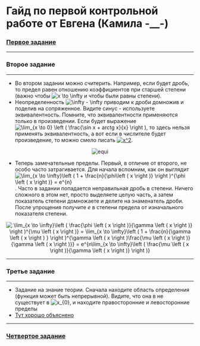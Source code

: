 # Гайд по первой контрольной работе от Евгена (Камила <a>-__-</a>)
### [Первое задание](https://github.com/ShamelessLad/mirea/blob/master/%D0%9C%D0%B0%D1%82%D0%B0%D0%BD/%D0%9A%D0%BE%D0%BD%D1%82%D1%80%D0%BE%D0%BB%D1%8C%D0%BD%D1%8B%D0%B5%20%D1%80%D0%B0%D0%B1%D0%BE%D1%82%D1%8B/%D0%9A%D0%BE%D0%BD%D1%82%D1%80%D0%BE%D0%BB%D1%8C%D0%BD%D0%B0%D1%8F%20%D1%80%D0%B0%D0%B1%D0%BE%D1%82%D0%B0%20%231/%D0%9E%D0%BF%D1%80%D0%B5%D0%B4%D0%B5%D0%BB%D0%B5%D0%BD%D0%B8%D0%B5%20%D0%BF%D1%80%D0%B5%D0%B4%D0%B5%D0%BB%D0%B0%20%D0%B2%20%D1%82%D0%BE%D1%87%D0%BA%D0%B5.docx)
---
### Второе задание
---
+ Во втором задании можно считерить. Например, если будет дробь, то предел равен отношению коэффициентов при старшей степени (важно чтобы <img src="https://latex.codecogs.com/gif.latex?x&space;\to&space;\infty" title="x \to \infty" /> и чтобы были равны степени). 
+ Неопределенность <img src="https://latex.codecogs.com/gif.latex?\infty&space;-&space;\infty" title="\infty - \infty" /> приводим к дроби домножив и поделив на сопряженное. Видите синус - используете эквивалентность. Помните, что эквивалентности применяются только в произведении. Если будет выражение <img src="https://latex.codecogs.com/gif.latex?\lim_{x&space;\to&space;0}&space;\left&space;(&space;\frac{\sin&space;x&space;&plus;&space;arctg&space;x}{x}&space;\right&space;)" title="\lim_{x \to 0} \left ( \frac{\sin x + arctg x}{x} \right )" />, то здесь нельзя применять эквивалентность, а вот если в числителе будет произведение, то можно смело писать <a href="https://www.codecogs.com/eqnedit.php?latex=x^2" target="_blank"><img src="https://latex.codecogs.com/gif.latex?x^2" title="x^2" /></a>.
<p align="center">
  <img src="https://github.com/ShamelessLad/mirea/blob/master/%D0%9C%D0%B0%D1%82%D0%B0%D0%BD/%D0%9A%D0%BE%D0%BD%D1%82%D1%80%D0%BE%D0%BB%D1%8C%D0%BD%D1%8B%D0%B5%20%D1%80%D0%B0%D0%B1%D0%BE%D1%82%D1%8B/%D0%9A%D0%BE%D0%BD%D1%82%D1%80%D0%BE%D0%BB%D1%8C%D0%BD%D0%B0%D1%8F%20%D1%80%D0%B0%D0%B1%D0%BE%D1%82%D0%B0%20%231/%D0%A2%D0%B0%D0%B1%D0%BB%D0%B8%D0%B0%D1%86%20%D1%8D%D0%BA%D0%B2%20%D0%B1%D0%BC%20%D1%84%D1%83%D0%BD%D0%BA%D1%86%D0%B8%D0%B9.jpg" alt="equi"/>
</p>

+ Теперь замечательные пределы. Первый, в отличие от второго, не особо часто затрагивается. Для начала вспомним, как он выглядит <img src="https://latex.codecogs.com/gif.latex?\lim_{x&space;\to&space;\infty}\left&space;(&space;1&space;&plus;&space;\frac{n}{\phi\left&space;(&space;x&space;\right&space;)}&space;\right&space;)^{\phi&space;\left&space;(&space;x&space;\right&space;)}&space;=&space;e^{n}" title="\lim_{x \to \infty}\left ( 1 + \frac{n}{\phi\left ( x \right )} \right )^{\phi \left ( x \right )} = e^{n}" />. Часто в задании попадается неправильная дробь в степени. Ничего сложного в этом нет, просто выделяете целую часть, а затем показатель степени домножаете и делите на знаменатель дроби. После упрощения получите *е* в степени предела от изначального показателя степени.
<p align="center">
  <img src="https://latex.codecogs.com/gif.latex?\dpi{150}&space;\lim_{x&space;\to&space;\infty}\left&space;(&space;\frac{\phi&space;\left&space;(&space;x&space;\right&space;)}{\gamma&space;\left&space;(&space;x&space;\right&space;)}&space;\right&space;)^{\mu&space;\left&space;(&space;x&space;\right&space;)}&space;=&space;\lim_{x&space;\to&space;\infty}\left&space;(&space;1&space;&plus;&space;\frac{n}{\gamma&space;\left&space;(&space;x&space;\right&space;)&space;}&space;\right&space;)^{\gamma&space;\left&space;(&space;x&space;\right&space;)\frac{\mu&space;\left&space;(&space;x&space;\right&space;)}{\gamma&space;\left&space;(&space;x&space;\right&space;)}}&space;=&space;e^{n\lim_{x&space;\to&space;\infty}\left&space;(&space;\frac{\mu&space;\left&space;(&space;x&space;\right&space;)}{\gamma&space;\left&space;(&space;x&space;\right&space;)}&space;\right&space;)}" title="\lim_{x \to \infty}\left ( \frac{\phi \left ( x \right )}{\gamma \left ( x \right )} \right )^{\mu \left ( x \right )} = \lim_{x \to \infty}\left ( 1 + \frac{n}{\gamma \left ( x \right ) } \right )^{\gamma \left ( x \right )\frac{\mu \left ( x \right )}{\gamma \left ( x \right )}} = e^{n\lim_{x \to \infty}\left ( \frac{\mu \left ( x \right )}{\gamma \left ( x \right )} \right )}" />
</p>

---
### Третье задание
---
+ Задание на знание теории. Сначала находите область определения (функция может быть непрерывной). Видите, что она в не существует в <img src="https://latex.codecogs.com/gif.latex?\dpi{150}&space;x_{0}" title="x_{0}" />, и находите правосторонние и левосторонние пределы
+ [Тут хорошо объяснено](http://www.math24.ru/точки-разрыва-функции.html)
---
### [Четвертое задание](https://ru.wikipedia.org/wiki/%D0%97%D0%B0%D0%BC%D0%B5%D1%87%D0%B0%D1%82%D0%B5%D0%BB%D1%8C%D0%BD%D1%8B%D0%B5_%D0%BF%D1%80%D0%B5%D0%B4%D0%B5%D0%BB%D1%8B)
